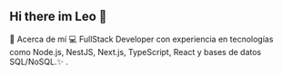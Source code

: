 ## Hi there im Leo 👋

 🌟 Acerca de mí
💻 FullStack Developer con experiencia en tecnologías como Node.js, NestJS, Next.js, TypeScript, React y bases de datos SQL/NoSQL.✨ .


